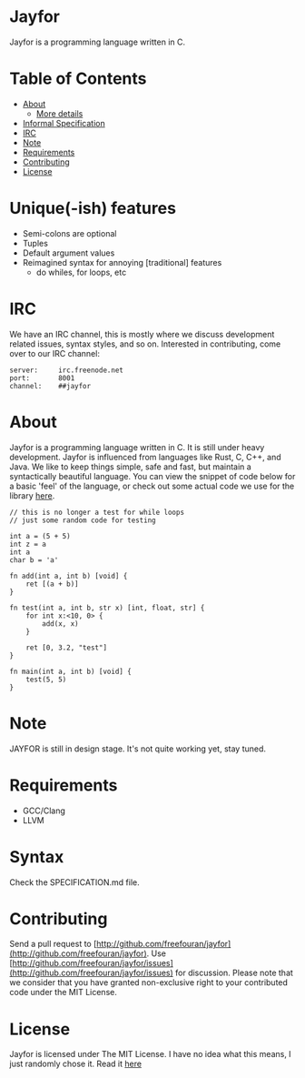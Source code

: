 # Jayfor
Jayfor is a programming language written in C.

# Table of Contents
* [About](#about)
  * [More details](JAYFOR.md)
* [Informal Specification](SPECIFICATION.md)
* [IRC](#IRC)
* [Note](#note)
* [Requirements](#requirements)
* [Contributing](#contributing)
* [License](#license)

# Unique(-ish) features
* Semi-colons are optional
* Tuples
* Default argument values
* Reimagined syntax for annoying [traditional] features
  * do whiles, for loops, etc

# <a name="IRC"></a>IRC
We have an IRC channel, this is mostly where we discuss development related
issues, syntax styles, and so on. Interested in contributing, come over
to our IRC channel:

    server:     irc.freenode.net
    port:       8001
    channel:    ##jayfor

# <a name="about"></a>About
Jayfor is a programming language written in C. It is still under
heavy development. Jayfor is influenced from languages like Rust,
C, C++, and Java. We like to keep things simple, safe and fast,
but maintain a syntactically beautiful language.
You can view the snippet of code below for a basic 'feel' of the language,
or check out some actual code we use for the library [here](libs/math.j4).

    // this is no longer a test for while loops
    // just some random code for testing

    int a = (5 + 5)
    int z = a
    int a
    char b = 'a'

    fn add(int a, int b) [void] {
        ret [(a + b)]
    }

    fn test(int a, int b, str x) [int, float, str] {
        for int x:<10, 0> {
            add(x, x)
        }

        ret [0, 3.2, "test"]
    }

    fn main(int a, int b) [void] {
        test(5, 5)
    }

# <a name="note"></a>Note
JAYFOR is still in design stage. It's not quite working yet, stay tuned.

# <a name="requirements"></a>Requirements
* GCC/Clang
* LLVM

# <a name="syntax"></a>Syntax
Check the SPECIFICATION.md file.

# <a name="contributing"></a>Contributing
Send a pull request to [http://github.com/freefouran/jayfor](http://github.com/freefouran/jayfor). Use [http://github.com/freefouran/jayfor/issues](http://github.com/freefouran/jayfor/issues) for discussion. Please note that we consider that you have granted non-exclusive right to your contributed code under the MIT License.

# <a name="license"></a>License
Jayfor is licensed under The MIT License. I have no idea
what this means, I just randomly chose it. Read it [here](LICENSE.md)
